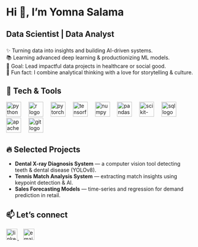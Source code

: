 <h1 align="left">Hi 👋, I’m Yomna Salama</h1>

###

<h2 align="left">Data Scientist | Data Analyst</h2>

###

<p align="left">
✨ Turning data into insights and building AI-driven systems.<br>
📚 Learning advanced deep learning & productionizing ML models.<br>
🎯 Goal: Lead impactful data projects in healthcare or social good.<br>
🎲 Fun fact: I combine analytical thinking with a love for storytelling & culture.
</p>

###

<h2 align="left">🔧 Tech & Tools</h2>

<div align="left">
  <img src="https://cdn.jsdelivr.net/gh/devicons/devicon/icons/python/python-original.svg" height="40" alt="python logo" />
  <img width="12" />
  <img src="https://cdn.jsdelivr.net/gh/devicons/devicon/icons/r/r-original.svg" height="40" alt="r logo" />
  <img width="12" />
  <img src="https://cdn.jsdelivr.net/gh/devicons/devicon/icons/pytorch/pytorch-original.svg" height="40" alt="pytorch logo" />
  <img width="12" />
  <img src="https://cdn.jsdelivr.net/gh/devicons/devicon/icons/tensorflow/tensorflow-original.svg" height="40" alt="tensorflow logo" />
  <img width="12" />
  <img src="https://cdn.jsdelivr.net/gh/devicons/devicon/icons/numpy/numpy-original.svg" height="40" alt="numpy logo" />
  <img width="12" />
  <img src="https://cdn.jsdelivr.net/gh/devicons/devicon/icons/pandas/pandas-original.svg" height="40" alt="pandas logo" />
  <img width="12" />
  <img src="https://cdn.jsdelivr.net/gh/devicons/devicon/icons/scikit-learn/scikit-learn-original.svg" height="40" alt="scikit-learn logo" />
  <img width="12" />
  <img src="https://cdn.jsdelivr.net/gh/devicons/devicon/icons/sqlite/sqlite-original.svg" height="40" alt="sql logo" />
  <img width="12" />
  <img src="https://cdn.jsdelivr.net/gh/devicons/devicon/icons/apache/apache-original.svg" height="40" alt="apache spark logo" />
  <img width="12" />
  <img src="https://cdn.jsdelivr.net/gh/devicons/devicon/icons/git/git-original.svg" height="40" alt="git logo" />
</div>

###

<h2 align="left">🔥 Selected Projects</h2>

- **Dental X-ray Diagnosis System** — a computer vision tool detecting teeth & dental disease (YOLOv8).  
- **Tennis Match Analysis System** — extracting match insights using keypoint detection & AI.  
- **Sales Forecasting Models** — time-series and regression for demand prediction in retail.  

###

<h2 align="left">📫 Let’s connect</h2>

<p align="left">
  <a href="https://www.linkedin.com/in/yomna-salama-49799b31b/" target="_blank">
    <img src="https://cdn.jsdelivr.net/gh/devicons/devicon/icons/linkedin/linkedin-original.svg" height="30" alt="linkedin logo" />
  </a>
  &nbsp;&nbsp;
  <a href="mailto:your.email@example.com" target="_blank">
    <img src="https://cdn.jsdelivr.net/gh/devicons/devicon/icons/google/google-original.svg" height="30" alt="email logo" />
  </a>
</p>
